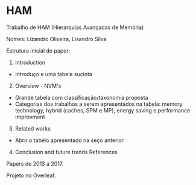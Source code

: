 # HAM
Trabalho de HAM (Hierarquias Avançadas de Memória)

Nomes: Lizandro Oliveira, Lisandro Silva

Estrutura inicial do paper:

1. Introduction
- Introduço e uma tabela sucinta
2. Overview - NVM's
- Grande tabela com classificação/taxonomia proposta
- Categorias dos trabalhos a serem apresentados na tabela: memory technology, hybrid (caches, SPM e MP), energy saving e performance improvment
3. Related works
- Abrir o tabelo apresentado na seço anterior
4. Conclusion and future trends
References

Papers de 2013 a 2017.

Projeto no Overleaf.

